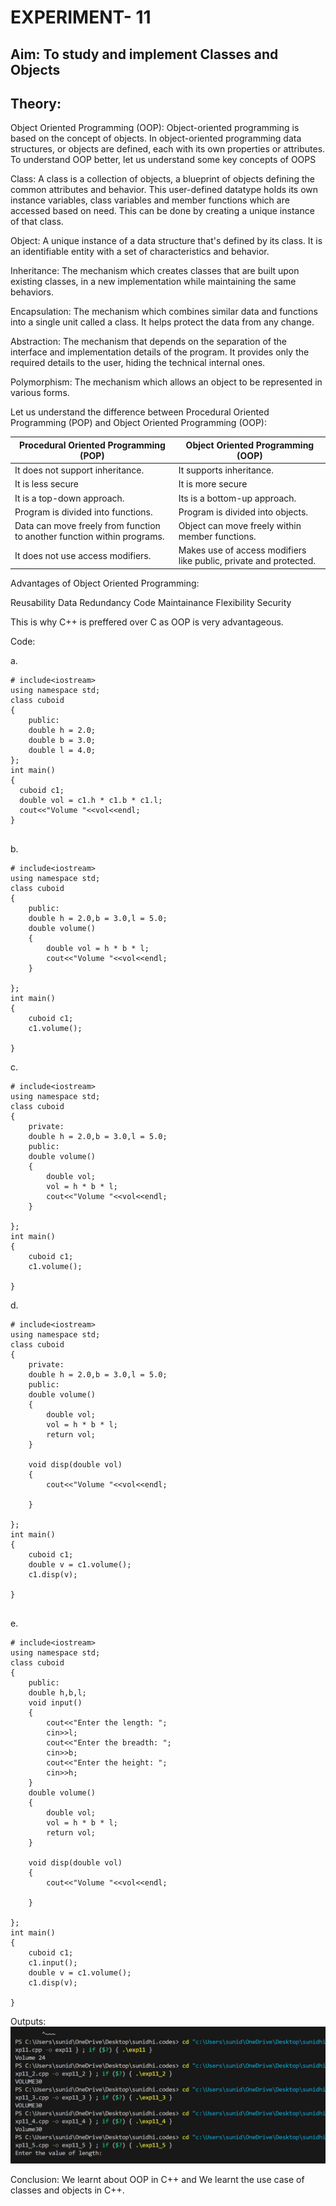 # EXPERIMENT- 11
## Aim: To study and implement Classes and Objects
## Theory:
Object Oriented Programming (OOP):
Object-oriented programming is based on the concept of objects. In object-oriented programming data structures, or objects are defined, each with its own properties or attributes.
To understand OOP better, let us understand some key concepts of OOPS

Class:
A class is a collection of objects, a blueprint of objects defining the common attributes and behavior. This user-defined datatype holds its own instance variables, class variables and member functions which are accessed based on need. This can be done by creating a unique instance of that class.

Object:
A unique instance of a data structure that's defined by its class. It is an identifiable entity with a set of characteristics and behavior.

Inheritance:
The mechanism which creates classes that are built upon existing classes, in a new implementation while maintaining the same behaviors.

Encapsulation:
The mechanism which combines similar data and functions into a single unit called a class. It helps protect the data from any change.

Abstraction:
The mechanism that depends on the separation of the interface and implementation details of the program. It provides only the required details to the user, hiding the technical internal ones.

Polymorphism:
The mechanism which allows an object to be represented in various forms.

Let us understand the difference between Procedural Oriented Programming (POP) and Object Oriented Programming (OOP):


|Procedural Oriented Programming (POP)|	Object Oriented Programming (OOP)|
|-------------------------------------|----------------------------------|
|It does not support inheritance.|	It supports inheritance.|
It is less secure|	It is more secure|
It is a top-down approach.|	Its is a bottom-up approach.|
|Program is divided into functions.|	Program is divided into objects.|
|Data can move freely from function to another function within programs.|	Object can move freely within member functions.|
|It does not use access modifiers.|	Makes use of access modifiers like public, private and protected.|

Advantages of Object Oriented Programming:

Reusability
Data Redundancy
Code Maintainance
Flexibility
Security

This is why C++ is preffered over C as OOP is very advantageous.

Code:

a.
~~~
# include<iostream>
using namespace std;
class cuboid
{
    public:
    double h = 2.0;
    double b = 3.0;
    double l = 4.0;
};
int main()
{
  cuboid c1;
  double vol = c1.h * c1.b * c1.l;
  cout<<"Volume "<<vol<<endl;
}
    
~~~

b.
~~~
# include<iostream>
using namespace std;
class cuboid
{
    public:
    double h = 2.0,b = 3.0,l = 5.0;
    double volume()
    {
        double vol = h * b * l;
        cout<<"Volume "<<vol<<endl;
    }

};
int main()
{
    cuboid c1;
    c1.volume();
  
}
   ~~~ 

c.
~~~
# include<iostream>
using namespace std;
class cuboid
{
    private:
    double h = 2.0,b = 3.0,l = 5.0;
    public:
    double volume()
    {
        double vol;
        vol = h * b * l;
        cout<<"Volume "<<vol<<endl;
    }

};
int main()
{
    cuboid c1;
    c1.volume();
  
}
 ~~~   

d.
~~~
# include<iostream>
using namespace std;
class cuboid
{
    private:
    double h = 2.0,b = 3.0,l = 5.0;
    public:
    double volume()
    {
        double vol;
        vol = h * b * l;
        return vol;
    }

    void disp(double vol)
    {
        cout<<"Volume "<<vol<<endl;

    }

};
int main()
{
    cuboid c1;
    double v = c1.volume();
    c1.disp(v);
  
}
    
~~~
e.
~~~
# include<iostream>
using namespace std;
class cuboid
{
    public:
    double h,b,l;
    void input()
    {
        cout<<"Enter the length: ";
        cin>>l;
        cout<<"Enter the breadth: ";
        cin>>b;
        cout<<"Enter the height: ";
        cin>>h;
    }
    double volume()
    {
        double vol;
        vol = h * b * l;
        return vol;
    }

    void disp(double vol)
    {
        cout<<"Volume "<<vol<<endl;

    }

};
int main()
{
    cuboid c1;
    c1.input();
    double v = c1.volume();
    c1.disp(v);
  
}
 ~~~   

Outputs:
![](https://github.com/SunidhiChoubey/oops/blob/main/Screenshot%202024-09-02%20151348.png)

Conclusion:
We learnt about OOP in C++ and 
We learnt the use case of classes and objects in C++.

